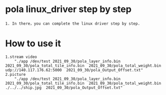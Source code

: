 # pola linux_driver step by step
    1. In there，you can complete the linux driver step by step.
# How to use it
    1.stream video
        "./app /dev/test 2021_09_30/pola_layer_info.bin  2021_09_30/pola_total_tile_info.bin  2021_09_30/pola_total_weight.bin udp://140.117.176.62:5000  2021_09_30/pola_Output_Offset.txt"
    2.picture
        "./app /dev/test 2021_09_30/pola_layer_info.bin  2021_09_30/pola_total_tile_info.bin  2021_09_30/pola_total_weight.bin ./../../ship.jpg  2021_09_30/pola_Output_Offset.txt"